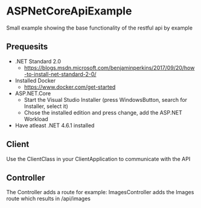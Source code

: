 # ASPNetCoreApiExample
Small example showing the base functionality of the restful api by example

## Prequesits
* .NET Standard 2.0
  * https://blogs.msdn.microsoft.com/benjaminperkins/2017/09/20/how-to-install-net-standard-2-0/
* Installed Docker 
  * https://www.docker.com/get-started 
* ASP.NET.Core
  * Start the Visual Studio Installer (press WindowsButton, search for Installer, select it) 
  * Chose the installed edition and press change, add the ASP.NET Workload
* Have atleast .NET 4.6.1 installed

## Client
Use the ClientClass in your ClientApplication to communicate with the API

## Controller
The Controller adds a route for example: ImagesController adds the Images route which results in /api/images


